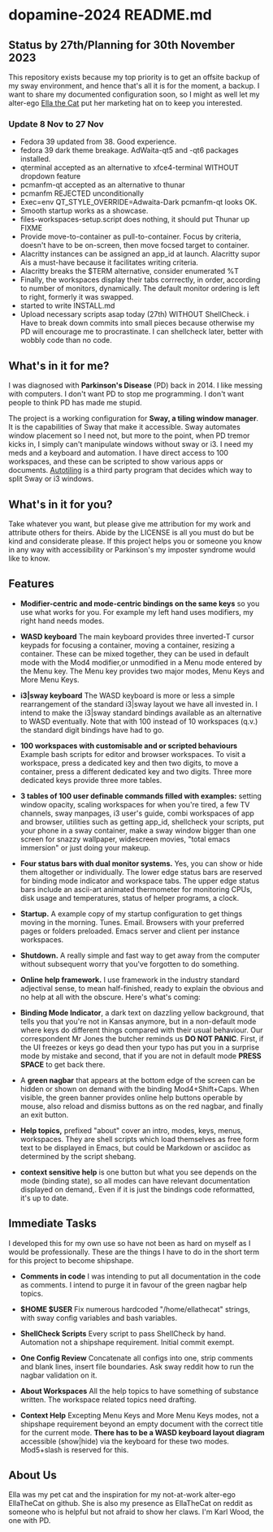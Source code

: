 # dopamine-2024 README.md
## Status by 27th/Planning for 30th November 2023

This repository exists because my top priority is to get an offsite backup of my sway environment, and
hence that's all it is for the moment, a backup. I want to share my documented configuration soon, so I
might as well let my alter-ego [Ella the Cat](#about-us) put her marketing hat on to keep you interested.

### Update 8 Nov to 27 Nov

- Fedora 39 updated from 38. Good experience.
- fedora 39 dark theme breakage. AdWaita-qt5 and -qt6 packages installed.
- qterminal accepted as an alternative to xfce4-terminal WITHOUT dropdown feature
- pcmanfm-qt accepted as an alternative to thunar
- pcmanfm REJECTED unconditionally
- Exec=env QT_STYLE_OVERRIDE=Adwaita-Dark pcmanfm-qt looks OK.
- Smooth startup works as a showcase.
- files-workspaces-setup.script does nothing, it should put Thunar up FIXME
- Provide move-to-container as pull-to-container. Focus by criteria, doesn't have to be on-screen,
  then move focsed target to container.
- Alacritty instances can be assigned an app_id at launch. Alacritty supor Ais a must-have because it
  facilitates writing criteria.
- Alacritty breaks the $TERM alternative, consider enumerated %T
- Finally, the workspaces display their tabs corrrectly, in order, according to number of monitors,
  dynamically. The default monitor ordering is left to right, formerly it was swapped.
- started to write INSTALL.md
- Upload necessary scripts asap today (27th) WITHOUT ShellCheck. i Have to break down commits
  into small pieces because otherwise my PD will encourage me to procrastinate. I can shellcheck
  later, better with wobbly code than no code.

## What's in it for me?

I was diagnosed with **Parkinson's Disease** (PD) back in 2014. I like messing with
computers. I don't want PD to stop me programming. I don't want people to think PD has made me stupid.

The project is a working configuration for **Sway, a tiling window manager**. It is the capabilities of
Sway that make it accessible. Sway automates window placement so I need not, but more to the point, when
PD tremor kicks in, I simply can't manipulate windows without sway or i3. I need my meds and a keyboard
and automation.  I have direct access to 100 workspaces, and these can be scripted to show various apps
or documents.  [Autotiling](https://github.com/nwg-piotr/autotiling) is a third party program that
decides which way to split Sway or i3 windows.

## What's in it for you?

Take whatever you want, but please give me attribution for my work and attribute others for
theirs. Abide by the LICENSE is all you must do but be kind and considerate please. If this project
helps you or someone you know in any way with accessibility or Parkinson's my imposter syndrome would
like to know.

## Features

- **Modifier-centric and mode-centric bindings on the same keys** so you use what works for you. For
    example my left hand uses modifiers, my right hand needs modes.

- **WASD keyboard** The main keyboard provides three inverted-T cursor keypads for focusing a container,
    moving a container, resizing a container. These can be mixed together, they can be used in default
    mode with the Mod4 modifier,or unmodified in a Menu mode entered by the Menu key. The Menu key
    provides two major modes, Menu Keys and More Menu Keys.

- **i3|sway keyboard** The WASD keyboard is more or less a simple rearrangement of the standard i3|sway
   layout we have all invested in. I intend to make the i3|sway standard bindings available as an
   alternative to WASD eventually. Note that with 100 instead of 10 workspaces (q.v.) the standard digit
   bindings have had to go.

- **100 workspaces with customisable and or scripted behaviours** Example bash scripts for editor and
    browser workspaces. To visit a workspace, press a dedicated key and then two digits, to move a
    container, press a different dedicated key and two digits. Three more dedicated keys provide three
    more tables.

- **3 tables of 100 user definable commands filled with examples:** setting window opacity, scaling
  workspaces for when you're tired, a few TV channels, sway manpages, i3 user's guide, combi workspaces
  of app and browser, utilities such as getting app_id, shellcheck your scripts, put your phone in a
  sway container, make a sway window bigger than  one screen for snazzy wallpaper, widescreen movies,
  "total emacs immersion" or just doing your makeup.

- **Four status bars with dual monitor systems.** Yes, you can show or hide them altogether or
  individually. The lower edge status bars are reserved for binding mode indicator and workspace
  tabs. The upper edge status bars include an ascii-art animated thermometer for monitoring CPUs, disk
  usage and temperatures, status of helper programs, a clock.

- **Startup.** A example copy of my startup configuration to get things moving in the morning.
Tunes. Email. Browsers with your preferred pages or folders preloaded. Emacs server and client per
instance workspaces.

- **Shutdown.**   A really simple and fast way to get away from the computer without subsequent worry
that you've forgotten to do something.

- **Online help framework.** I use framework in the industry standard adjectival sense, to mean half-finished,
ready to explain the obvious and no help at all with the obscure. Here's what's coming:

- **Binding Mode Indicator**, a dark text on dazzling yellow background, that tells you that you're not in
Kansas anymore, but in a non-default mode where keys do different things compared with their usual
behaviour. Our correspondent Mr Jones the butcher reminds us  **DO NOT PANIC**. First, if the UI freezes or
keys go dead then your typo has put you in a surprise mode by mistake and second, that if you are not
in default mode **PRESS SPACE** to get back there.

- A **green nagbar** that appears at the bottom edge of the screen can be hidden or shown on demand with
the binding Mod4+Shift+Caps. When visible, the green banner provides online help buttons operable by
mouse, also reload and dismiss buttons as on the red nagbar, and finally an exit button.

- **Help topics,** prefixed "about" cover an intro, modes, keys, menus, workspaces. They are shell scripts
which load themselves as free form text to be displayed in Emacs, but could be Markdown or asciidoc as
determined by the script shebang.

- **context sensitive help** is one button but what you see depends on the mode (binding state), so
all modes can have relevant documentation displayed on demand,. Even if it is just the bindings code
reformatted, it's up to date.

## Immediate Tasks

I developed this for my own use so have not been as hard on myself as I would be professionally. These
are the things I have to do in the short term for this project to become shipshape.

- **Comments in code** I was intending to put all documentation in the code as comments. I intend to
purge it in favour of the green nagbar help topics.

- **$HOME $USER** Fix numerous hardcoded "/home/ellathecat" strings, with sway config variables and bash
variables.

- **ShellCheck Scripts** Every script to pass ShellCheck by hand. Automation not a shipshape
requirement. Initial commit exempt.

- **One Config Review** Concatenate all configs into one, strip comments and blank lines, insert file
boundaries. Ask sway reddit how to run the nagbar validation on it.

- **About Workspaces** All the help topics to have something of substance written. The workspace related
topics need drafting.

- **Context Help** Excepting Menu Keys and More Menu Keys modes, not a shipshape requirement beyond an
empty document with the correct title for the current mode. **There has to be a WASD keyboard layout
diagram** accessible (show|hide) via the keyboard for these two modes. Mod5+slash is reserved for this.

## About Us

Ella was my pet cat and the inspiration for my not-at-work alter-ego EllaTheCat on github. She is also
my presence as EllaTheCat on reddit as someone who is helpful but not afraid to show her claws. I'm Karl
Wood, the one with PD.